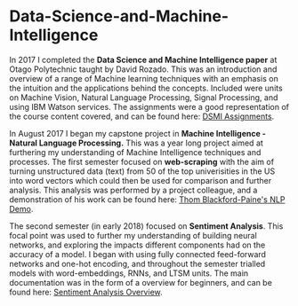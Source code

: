 # Data-Science-and-Machine-Intelligence

In 2017 I completed the **Data Science and Machine Intelligence paper** at Otago Polytechnic taught by David Rozado. This was an introduction and overview of a range of Machine learning techniques with an emphasis on the intuition and the applications behind the concepts. Included were units on Machine Vision, Natural Language Processing, Signal Processing, and using IBM Watson services. The assignments were a good representation of the course content covered, and can be found here: [DSMI Assignments](https://github.com/StephGarland/Data-Science-and-Machine-Intelligence/tree/master/DSMI-Paper-Otago-Polytechnic).

In August 2017 I began my capstone project in **Machine Intelligence - Natural Language Processing.** This was a year long project aimed at furthering my understanding of Machine Intelligence techniques and processes. 
The first semester focused on **web-scraping** with the aim of turning unstructured data (text) from 50 of the top univerisities in the US into word vectors which could then be used for comparison and further analysis. This analysis was performed by a project colleague, and a demonstration of his work can be found here: [Thom Blackford-Paine's NLP Demo](http://nlp.op-bit.nz/).

The second semester (in early 2018) focused on **Sentiment Analysis**. This focal point was used to further my understanding of building neural networks, and exploring the impacts different components had on the accuracy of a model. I began with using fully connected feed-forward networks and one-hot encoding, and throughout the semester trialled models with word-embeddings, RNNs, and LTSM units. The main documentation was in the form of a overview for beginners, and can be found here: [Sentiment Analysis Overview](https://github.com/StephGarland/Data-Science-and-Machine-Intelligence/blob/master/Sentiment-Analysis/Sentiment%20Analysis%20Overview%20-%202018%2C%20Semester%201.ipynb).

